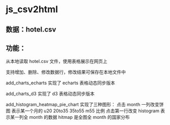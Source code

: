 # js_csv2html

## 数据：hotel.csv

## 功能：

从本地读取 hotel.csv 文件，使用表格展示在网页上

支持增加、删除、修改数据行，修改结果可保存在本地文件中

add_charts_echarts 实现了 echarts 表格动态同步版本

add_charts_d3 实现了 d3 表格动态同步版本

add_histogram_heatmap_pie_chart
实现了三种图形：
点击 month 一列改变饼图 表示某一个月的 u20 20to35 35to55 m55 比例 点击第一行改变 histogram 表示某一列全 month 的数据 hitmap 是全图全 month 的国家分布
